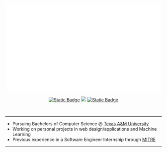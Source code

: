 <div>
    <p align="center">
        <img src="assets/intro_header.gif" alt="Alt text" width="500" height="auto">
    </p>
</div>

<div>
    <p align="center">
        <a href = "https://wines101.vercel.app/"><img alt="Static Badge" src="https://img.shields.io/badge/Website-wines101.vercel.app-red"></a>
        <a href="https://wines101.vercel.app/"><img src="https://img.shields.io/badge/PDF-CV-red?style=flat-square&logo=adobe"></a>
        <a href = "https://www.linkedin.com/in/isaac-wines-754728335/"><img alt="Static Badge" src="https://img.shields.io/badge/-Linkedin-blue?style=flat-square&logo=linkedin"></a>
    </p>
</div>

</br>
<hr color="white">

<div>
    <p align="left">
        <ul>
            <li>Pursuing Bachelors of Computer Science @ <a href="https://catalog.tamu.edu/undergraduate/engineering/computer-science/bs/">Texas A&M University</a></li>
            <li>Working on personal projects in web design/applications and Machine Learning</li>
            <li>Previous experience in a Software Engineer Internship through <a href="https://www.mitre.org/">MITRE</a></li>
        </ul>
    </p>
</div>

<hr color="white">
</br>

<!--
**Wines101/Wines101** is a ✨ _special_ ✨ repository because its `README.md` (this file) appears on your GitHub profile.

Here are some ideas to get you started:

- 🔭 I’m currently working on ...
- 🌱 I’m currently learning ...
- 👯 I’m looking to collaborate on ...
- 🤔 I’m looking for help with ...
- 💬 Ask me about ...
- 📫 How to reach me: ...
- 😄 Pronouns: ...
- ⚡ Fun fact: ...
-->
